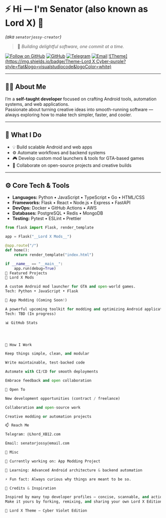 # ⚡ Hi — I'm **Senator (also known as Lord X)** 👋  
*(aka `senatorjossy-creator`)*  

> 🚀 *Building delightful software, one commit at a time.*

[![Follow on GitHub](https://img.shields.io/github/followers/senatorjossy-creator?label=Follow&style=social)](https://github.com/senatorjossy-creator)
[![GitHub](https://img.shields.io/badge/GitHub-senatorjossy--creator-181717?style=flat&logo=github)](https://github.com/senatorjossy-creator)
[![Telegram](https://img.shields.io/badge/Telegram-Lhord__XB12.com-6a0dad?style=flat&logo=telegram&logoColor=white)](https://t.me/Lhord_XB12.com)
[![Email](https://img.shields.io/badge/Email-senatorjossy%40email.com-8b008b?style=flat&logo=gmail&logoColor=white)](mailto:senatorjossy@email.com)
[![Theme](https://img.shields.io/badge/Theme-Lord X Cyber-purple?style=flat&logo=visualstudiocode&logoColor=white)](#)

---

## 👨‍💻 About Me

I’m a **self-taught developer** focused on crafting Android tools, automation systems, and web applications.  
Passionate about turning creative ideas into smooth-running software — always exploring how to make tech simpler, faster, and cooler.

---

## 🧠 What I Do

- 💡 Build scalable Android and web apps  
- ⚙️ Automate workflows and backend systems  
- 🎮 Develop custom mod launchers & tools for GTA-based games  
- 🤝 Collaborate on open-source projects and creative builds  

---

## ⚙️ Core Tech & Tools

- **Languages:** Python • JavaScript • TypeScript • Go • HTML/CSS  
- **Frameworks:** Flask • React • Node.js • Express • FastAPI  
- **DevOps:** Docker • GitHub Actions • AWS  
- **Databases:** PostgreSQL • Redis • MongoDB  
- **Testing:** Pytest • ESLint • Prettier  

```python
from flask import Flask, render_template

app = Flask("__Lord X Mods__")

@app.route("/")
def home():
    return render_template("index.html")

if __name__ == "__main__":
    app.run(debug=True)
🚀 Featured Projects
🔹 Lord X Mods

A custom Android mod launcher for GTA and open-world games.
Tech: Python • JavaScript • Flask

🔹 App Modding (Coming Soon!)

A powerful upcoming toolkit for modding and optimizing Android applications.
Tech: TBD (In progress)

📊 GitHub Stats




🧩 How I Work

Keep things simple, clean, and modular

Write maintainable, test-backed code

Automate with CI/CD for smooth deployments

Embrace feedback and open collaboration

💬 Open To

New development opportunities (contract / freelance)

Collaboration and open-source work

Creative modding or automation projects

📫 Reach Me

Telegram: @Lhord_XB12.com

Email: senatorjossy@email.com

🌱 Misc

🔭 Currently working on: App Modding Project

🌱 Learning: Advanced Android architecture & backend automation

⚡ Fun fact: Always curious why things are meant to be so.

🏁 Credits & Inspiration

Inspired by many top developer profiles — concise, scannable, and action-oriented.
Make it yours by forking, remixing, and sharing your own Lord X Edition.

💜 Lord X Theme — Cyber Violet Edition
